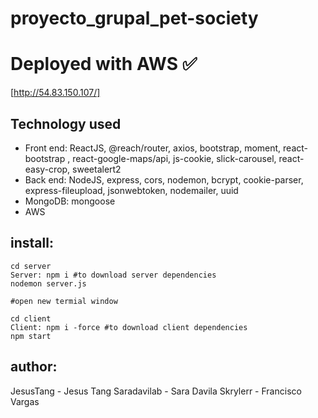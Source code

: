 # proyecto_grupal_pet-society

# Deployed with AWS ✅
[http://54.83.150.107/]

## Technology used 
- Front end: ReactJS, @reach/router, axios, bootstrap, moment, react-bootstrap , react-google-maps/api, js-cookie, slick-carousel, react-easy-crop, sweetalert2
- Back end: NodeJS, express, cors, nodemon, bcrypt, cookie-parser, express-fileupload, jsonwebtoken, nodemailer, uuid
- MongoDB: mongoose
- AWS

## install: 
```
cd server
Server: npm i #to download server dependencies
nodemon server.js

#open new termial window

cd client 
Client: npm i -force #to download client dependencies
npm start 

```

## author:
JesusTang - Jesus Tang
Saradavilab - Sara Davila
Skrylerr - Francisco Vargas
